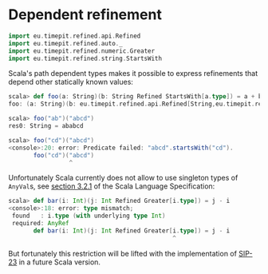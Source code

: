 # Dependent refinement

```scala
import eu.timepit.refined.api.Refined
import eu.timepit.refined.auto._
import eu.timepit.refined.numeric.Greater
import eu.timepit.refined.string.StartsWith
```

Scala's path dependent types makes it possible to express refinements
that depend other statically known values:

```scala
scala> def foo(a: String)(b: String Refined StartsWith[a.type]) = a + b
foo: (a: String)(b: eu.timepit.refined.api.Refined[String,eu.timepit.refined.string.StartsWith[a.type]])String
```

```scala
scala> foo("ab")("abcd")
res0: String = ababcd
```

```scala
scala> foo("cd")("abcd")
<console>:20: error: Predicate failed: "abcd".startsWith("cd").
       foo("cd")("abcd")
                 ^
```

Unfortunately Scala currently does not allow to use singleton types of
`AnyVal`s, see [section 3.2.1][spec-3.2.1] of the Scala Language
Specification:

```scala
scala> def bar(i: Int)(j: Int Refined Greater[i.type]) = j - i
<console>:18: error: type mismatch;
 found   : i.type (with underlying type Int)
 required: AnyRef
       def bar(i: Int)(j: Int Refined Greater[i.type]) = j - i
                                              ^
```

But fortunately this restriction will be lifted with the implementation
of [SIP-23][SIP-23] in a future Scala version.

[spec-3.2.1]: http://www.scala-lang.org/files/archive/spec/2.11/03-types.html#singleton-types
[SIP-23]: http://docs.scala-lang.org/sips/42.type.html
